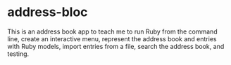 # address-bloc
This is an address book app to teach me to run Ruby from the command line, create an interactive menu, 
represent the address book and entries with Ruby models, import entries from a file, search the address book, 
and testing.
